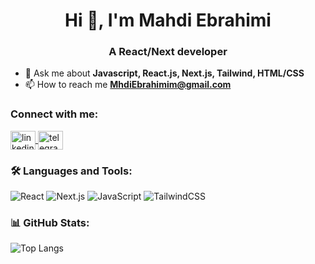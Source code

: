 <h1 align="center">Hi 👋, I'm Mahdi Ebrahimi</h1>
<h3 align="center">A React/Next developer</h3>

- 💬 Ask me about **Javascript, React.js, Next.js, Tailwind, HTML/CSS**
- 📫 How to reach me **MhdiEbrahimim@gmail.com**

### Connect with me:
<p align="left">
  <a href="https://linkedin.com/in/mahdi-ebrahimi-403b9a30b" target="_blank">
    <img align="center" src="https://cdn.jsdelivr.net/gh/devicons/devicon/icons/linkedin/linkedin-original.svg" alt="linkedin" height="30" width="40" />
  </a>
  <a href="https://t.me/mehdi_e2" target="_blank">
    <img align="center" src="https://upload.wikimedia.org/wikipedia/commons/8/82/Telegram_logo.svg" alt="telegram" height="30" width="40" />
  </a>
</p>

### 🛠️ Languages and Tools:
![React](https://img.shields.io/badge/React-20232A?style=for-the-badge&logo=react&logoColor=61DAFB)
![Next.js](https://img.shields.io/badge/Next.js-000000?style=for-the-badge&logo=next.js&logoColor=ffffff)
![JavaScript](https://img.shields.io/badge/JavaScript-F7DF1E?style=for-the-badge&logo=javascript&logoColor=000000)
![TailwindCSS](https://img.shields.io/badge/TailwindCSS-06B6D4?style=for-the-badge&logo=tailwind-css&logoColor=white)


### 📊 GitHub Stats:
![Top Langs](https://github-readme-stats.vercel.app/api/top-langs/?username=MahdiReisEbrahimi&layout=compact&theme=radical)
